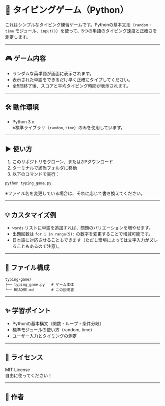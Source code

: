 # 🧠 タイピングゲーム（Python）

これはシンプルなタイピング練習ゲームです。Pythonの基本文法（`random`・`time` モジュール、`input()`）を使って、5つの単語のタイピング速度と正確さを測定します。

---

## 🎮 ゲーム内容

- ランダムな英単語が画面に表示されます。
- 表示された単語をできるだけ早く正確にタイプしてください。
- 全5問終了後、スコアと平均タイピング時間が表示されます。

---

## 🛠️ 動作環境

- Python 3.x  
※標準ライブラリ（`random`, `time`）のみを使用しています。

---

## ▶️ 使い方

1. このリポジトリをクローン、またはZIPダウンロード
2. ターミナルで該当フォルダに移動
3. 以下のコマンドで実行：

```bash
python typing_game.py
```

※ファイル名を変更している場合は、それに応じて書き換えてください。

---

## 💡 カスタマイズ例

- `words` リストに単語を追加すれば、問題のバリエーションを増やせます。
- 出題回数は `for i in range(5):` の数字を変更することで増減可能です。
- 日本語に対応させることもできます（ただし環境によっては文字入力がズレることもあるので注意）。

---

## 📁 ファイル構成

```
typing-game/
├── typing_game.py   # ゲーム本体
└── README.md        # この説明書
```

---

## ✨ 学習ポイント

- Pythonの基本構文（関数・ループ・条件分岐）
- 標準モジュールの使い方（random, time）
- ユーザー入力とタイミングの測定

---

## 📜 ライセンス

MIT License  
自由に使ってください！

---

## 🙌 作者

